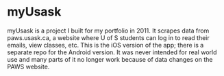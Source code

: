 myUsask
=======

myUsask is a project I built for my portfolio in 2011. It scrapes data from paws.usask.ca, a website where U of S students can log in to read their emails, view classes, etc. This is the iOS version of the app; there is a separate repo for the Android version. It was never intended for real world use and many parts of it no longer work because of data changes on the PAWS website.

